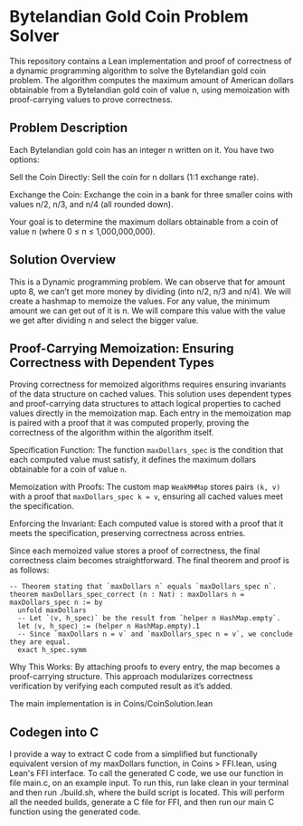 # Bytelandian Gold Coin Problem Solver

This repository contains a Lean implementation and proof of correctness of a dynamic programming algorithm to solve the Bytelandian gold coin problem. The algorithm computes the maximum amount of American dollars obtainable from a Bytelandian gold coin of value n, using memoization with proof-carrying values to prove correctness.

## Problem Description

Each Bytelandian gold coin has an integer n written on it. You have two options:

Sell the Coin Directly: Sell the coin for n dollars (1:1 exchange rate).

Exchange the Coin: Exchange the coin in a bank for three smaller coins with values n/2, n/3, and n/4 (all rounded down).

Your goal is to determine the maximum dollars obtainable from a coin of value n (where 0 ≤ n ≤ 1,000,000,000).

## Solution Overview

This is a Dynamic programming problem. We can observe that for amount upto 8, we can’t get more money by dividing (into n/2, n/3 and n/4). We will create a hashmap to memoize the values. For any value, the minimum amount we can get out of it is n. We will compare this value with the value we get after dividing n and select the bigger value.

## Proof-Carrying Memoization: Ensuring Correctness with Dependent Types

Proving correctness for memoized algorithms requires ensuring invariants of the data structure on cached values. This solution uses dependent types and proof-carrying data structures to attach logical properties to cached values directly in the memoization map. Each entry in the memoization map is paired with a proof that it was computed properly, proving the correctness of the algorithm within the algorithm itself.

Specification Function: The function `maxDollars_spec` is the condition that each computed value must satisfy, it defines the maximum dollars obtainable for a coin of value `n`.

Memoization with Proofs: The custom map `WeakMHMap` stores pairs `(k, v)` with a proof that `maxDollars_spec k = v`, ensuring all cached values meet the specification.

Enforcing the Invariant: Each computed value is stored with a proof that it meets the specification, preserving correctness across entries.

Since each memoized value stores a proof of correctness, the final correctness claim becomes straightforward. The final theorem and proof is as follows:
```
-- Theorem stating that `maxDollars n` equals `maxDollars_spec n`.
theorem maxDollars_spec_correct (n : Nat) : maxDollars n = maxDollars_spec n := by
  unfold maxDollars
  -- Let `⟨v, h_spec⟩` be the result from `helper n HashMap.empty`.
  let ⟨v, h_spec⟩ := (helper n HashMap.empty).1
  -- Since `maxDollars n = v` and `maxDollars_spec n = v`, we conclude they are equal.
  exact h_spec.symm
```

Why This Works: By attaching proofs to every entry, the map becomes a proof-carrying structure. This approach modularizes correctness verification by verifying each computed result as it’s added.

The main implementation is in Coins/CoinSolution.lean

## Codegen into C

I provide a way to extract C code from a simplified but functionally equivalent version of my maxDollars function, in Coins > FFI.lean, using Lean's FFI interface. To call the generated C code, we use our function in file main.c, on an example input. To run this, run lake clean in your terminal and then run ./build.sh, where the build script is located. This will perform all the needed builds, generate a C file for FFI, and then run our main C function using the generated code.

